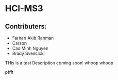# HCI-MS3

## Contributers:
 - Farhan Akib Rahman
 - Carson
 - Cao Minh Nguyen
 - Brady Svencicki

THis is a test
Description coming soon!
whoop whoop

pffft
